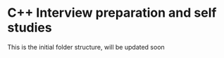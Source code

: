 # C++ Interview preparation and self studies

This is the initial folder structure, will be updated soon
